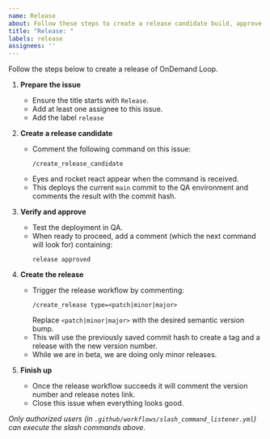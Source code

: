 ```yaml
---
name: Release
about: Follow these steps to create a release candidate build, approve it and finalize a release
title: "Release: "
labels: release
assignees: ''
---
```


Follow the steps below to create a release of OnDemand Loop.

1. **Prepare the issue**
   - Ensure the title starts with `Release`.
   - Add at least one assignee to this issue.
   - Add the label `release`

2. **Create a release candidate**
   - Comment the following command on this issue:
     ```
     /create_release_candidate
     ```
   - Eyes and rocket react appear when the command is received.
   - This deploys the current `main` commit to the QA environment and comments the result with the commit hash.

3. **Verify and approve**
   - Test the deployment in QA.
   - When ready to proceed, add a comment (which the next command will look for) containing:
     ```
     release approved
     ```

4. **Create the release**
   - Trigger the release workflow by commenting:
     ```
     /create_release type=<patch|minor|major>
     ```
     Replace `<patch|minor|major>` with the desired semantic version bump.
   - This will use the previously saved commit hash to create a tag and a release with the new version number.
   - While we are in beta, we are doing only minor releases. 

5. **Finish up**
   - Once the release workflow succeeds it will comment the version number and release notes link.
   - Close this issue when everything looks good.

_Only authorized users (in `.github/workflows/slash_command_listener.yml`) can execute the slash commands above._
